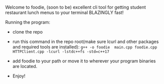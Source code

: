 Welcome to foodie, (soon to be) excellent cli tool for getting student restaurant lunch menus to your terminal BLAZINGLY fast!

Running the program:
- clone the repo
- run this command in the repo root(make sure lcurl and other packages and required tools are installed):
    `g++ -o foodie  main.cpp foodie.cpp HTTPClient.cpp -lcurl -lstdc++fs -std=c++17`
- add foodie to your path or move it to wherever your program binaries are located.

- Enjoy!


